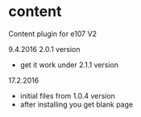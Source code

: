 # content
Content plugin for e107 V2

9.4.2016   2.0.1 version
- get it work under 2.1.1 version

17.2.2016
- initial files from 1.0.4 version
- after installing you get blank page